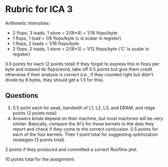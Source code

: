 # Rubric for ICA 3

Arithmetic intensities:

- 2 flops, 3 loads, 1 store = 2/(8*4) = 1/16 flops/byte
- 1 flops, 1 load = 1/8 flops/byte (`s` is scalar in register)
- 1 flops, 2 loads = 1/16 flops/byte
- 2 flops, 2 loads, 1 store = 2/(8*3) = 1/12 flops/byte ('C' is scalar in register)

0.5 points for each (2 points total) If they forget to express this in flops per byte and instead do flops/word, take off 0.5 points but give them credit otherwise if their analysis is correct (i.e., if they counted right but didn't divide by 8 bytes, they should get a 1.5 for this).

## Questions

3. 0.5 point each for peak, bandwith of L1, L2, L3, and DRAM, and ridge points (3 points total)
4. Answers _kinda_ depend on their machine, but most machines will be very similar. Basically, compare the AI's for these kernels to the data they report and check if they come to the correct conlcusion. 0.5 points for each of the four kernels. Then 1 point total for suggesting optimization strategies (3 points total)

2 points if they produced and committed a correct Roofline plot.

10 points total for the assignment.